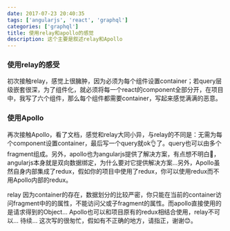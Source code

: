 ```yaml
---
date: 2017-07-23 20:40:35
tags: ['angularjs', 'react', 'graphql']
categories: ['graphql']
title: 使用relay和apollo的感觉
description: 这个主要是叙述relay和Apollo
---
```


### 使用relay的感受

初次接触relay，感觉上很臃肿，因为必须为每个组件设置container；若query层级嵌套很深，为了组件化，就必须将每一个react的component全部分开，在项目中，我写了六个组件，那么每个组件都需要container，写起来感觉满满的恶意。

### 使用Apollo

再次接触Apollo，看了文档，感觉和relay大同小异，与relay的不同是：无需为每个component设置container，最后写一个query就ok👌了。query也可以由多个fragment组成。另外，apollo也为angularjs提供了解决方案，有点想不明白🤔，angularjs本身就是双向数据绑定，为什么要对它提供解决方案...另外，Apollo虽然自身内部集成了redux，假如你的项目中使用了redux，你可以使用redux而不用Apollo内部的redux。

relay 因为container的存在，数据划分的比较严密，你只能在当前的container访问fragment中的的属性，不能访问父或子fragment的属性。而apollo直接使用的是请求得到的Object...
Apollo也可以和项目原有的redux相结合使用，relay不可以...
待续...
这次写的很匆忙，假如有不正确的地方，请指正，谢谢😊。
